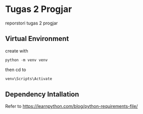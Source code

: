 # Tugas 2 Progjar

reporstori tugas 2 progjar

## Virtual Environment

create with

```python
python -m venv venv
```

then cd to

```bash
venv\Scripts\Activate
```

## Dependency Intallation

Refer to <https://learnpython.com/blog/python-requirements-file/>
